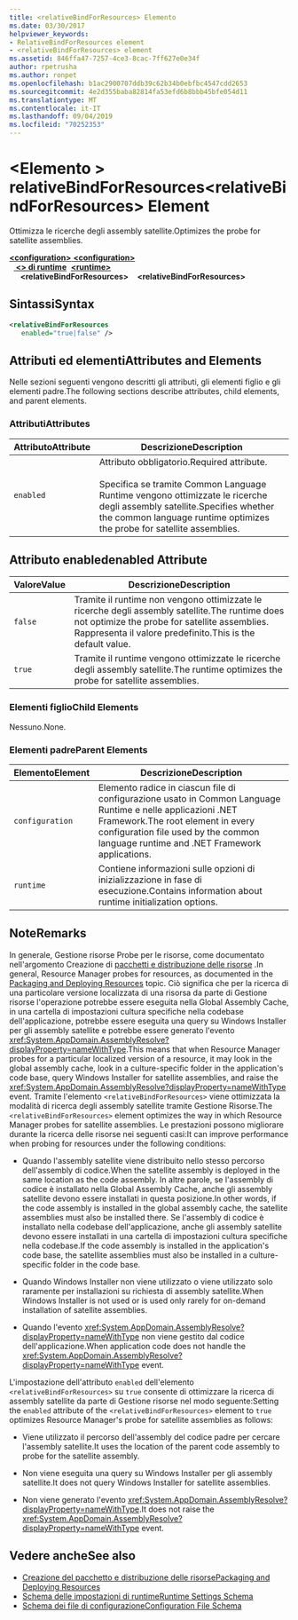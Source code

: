 ```yaml
---
title: <relativeBindForResources> Elemento
ms.date: 03/30/2017
helpviewer_keywords:
- RelativeBindForResources element
- <relativeBindForResources> element
ms.assetid: 846ffa47-7257-4ce3-8cac-7ff627e0e34f
author: rpetrusha
ms.author: ronpet
ms.openlocfilehash: b1ac2900707ddb39c62b34b0ebfbc4547cdd2653
ms.sourcegitcommit: 4e2d355baba82814fa53efd6b8bbb45bfe054d11
ms.translationtype: MT
ms.contentlocale: it-IT
ms.lasthandoff: 09/04/2019
ms.locfileid: "70252353"
---
```

# <a name="relativebindforresources-element"></a><span data-ttu-id="a8b1c-102">\<Elemento > relativeBindForResources</span><span class="sxs-lookup"><span data-stu-id="a8b1c-102">\<relativeBindForResources> Element</span></span>
<span data-ttu-id="a8b1c-103">Ottimizza le ricerche degli assembly satellite.</span><span class="sxs-lookup"><span data-stu-id="a8b1c-103">Optimizes the probe for satellite assemblies.</span></span>  
  
<span data-ttu-id="a8b1c-104">[ **\<configuration>** ](../configuration-element.md)</span><span class="sxs-lookup"><span data-stu-id="a8b1c-104">[**\<configuration>**](../configuration-element.md)</span></span>\
<span data-ttu-id="a8b1c-105">&nbsp;&nbsp;[ **\<> di runtime**](runtime-element.md)</span><span class="sxs-lookup"><span data-stu-id="a8b1c-105">&nbsp;&nbsp;[**\<runtime>**](runtime-element.md)</span></span>\
<span data-ttu-id="a8b1c-106">&nbsp;&nbsp;&nbsp;&nbsp; **\<relativeBindForResources>**</span><span class="sxs-lookup"><span data-stu-id="a8b1c-106">&nbsp;&nbsp;&nbsp;&nbsp;**\<relativeBindForResources>**</span></span>  
  
## <a name="syntax"></a><span data-ttu-id="a8b1c-107">Sintassi</span><span class="sxs-lookup"><span data-stu-id="a8b1c-107">Syntax</span></span>  
  
```xml
<relativeBindForResources    
   enabled="true|false" />  
```  
  
## <a name="attributes-and-elements"></a><span data-ttu-id="a8b1c-108">Attributi ed elementi</span><span class="sxs-lookup"><span data-stu-id="a8b1c-108">Attributes and Elements</span></span>  
 <span data-ttu-id="a8b1c-109">Nelle sezioni seguenti vengono descritti gli attributi, gli elementi figlio e gli elementi padre.</span><span class="sxs-lookup"><span data-stu-id="a8b1c-109">The following sections describe attributes, child elements, and parent elements.</span></span>  
  
### <a name="attributes"></a><span data-ttu-id="a8b1c-110">Attributi</span><span class="sxs-lookup"><span data-stu-id="a8b1c-110">Attributes</span></span>  
  
|<span data-ttu-id="a8b1c-111">Attributo</span><span class="sxs-lookup"><span data-stu-id="a8b1c-111">Attribute</span></span>|<span data-ttu-id="a8b1c-112">Descrizione</span><span class="sxs-lookup"><span data-stu-id="a8b1c-112">Description</span></span>|  
|---------------|-----------------|  
|`enabled`|<span data-ttu-id="a8b1c-113">Attributo obbligatorio.</span><span class="sxs-lookup"><span data-stu-id="a8b1c-113">Required attribute.</span></span><br /><br /> <span data-ttu-id="a8b1c-114">Specifica se tramite Common Language Runtime vengono ottimizzate le ricerche degli assembly satellite.</span><span class="sxs-lookup"><span data-stu-id="a8b1c-114">Specifies whether the common language runtime optimizes the probe for satellite assemblies.</span></span>|  
  
## <a name="enabled-attribute"></a><span data-ttu-id="a8b1c-115">Attributo enabled</span><span class="sxs-lookup"><span data-stu-id="a8b1c-115">enabled Attribute</span></span>  
  
|<span data-ttu-id="a8b1c-116">Valore</span><span class="sxs-lookup"><span data-stu-id="a8b1c-116">Value</span></span>|<span data-ttu-id="a8b1c-117">Descrizione</span><span class="sxs-lookup"><span data-stu-id="a8b1c-117">Description</span></span>|  
|-----------|-----------------|  
|`false`|<span data-ttu-id="a8b1c-118">Tramite il runtime non vengono ottimizzate le ricerche degli assembly satellite.</span><span class="sxs-lookup"><span data-stu-id="a8b1c-118">The runtime does not optimize the probe for satellite assemblies.</span></span> <span data-ttu-id="a8b1c-119">Rappresenta il valore predefinito.</span><span class="sxs-lookup"><span data-stu-id="a8b1c-119">This is the default value.</span></span>|  
|`true`|<span data-ttu-id="a8b1c-120">Tramite il runtime vengono ottimizzate le ricerche degli assembly satellite.</span><span class="sxs-lookup"><span data-stu-id="a8b1c-120">The runtime optimizes the probe for satellite assemblies.</span></span>|  
  
### <a name="child-elements"></a><span data-ttu-id="a8b1c-121">Elementi figlio</span><span class="sxs-lookup"><span data-stu-id="a8b1c-121">Child Elements</span></span>  
 <span data-ttu-id="a8b1c-122">Nessuno.</span><span class="sxs-lookup"><span data-stu-id="a8b1c-122">None.</span></span>  
  
### <a name="parent-elements"></a><span data-ttu-id="a8b1c-123">Elementi padre</span><span class="sxs-lookup"><span data-stu-id="a8b1c-123">Parent Elements</span></span>  
  
|<span data-ttu-id="a8b1c-124">Elemento</span><span class="sxs-lookup"><span data-stu-id="a8b1c-124">Element</span></span>|<span data-ttu-id="a8b1c-125">Descrizione</span><span class="sxs-lookup"><span data-stu-id="a8b1c-125">Description</span></span>|  
|-------------|-----------------|  
|`configuration`|<span data-ttu-id="a8b1c-126">Elemento radice in ciascun file di configurazione usato in Common Language Runtime e nelle applicazioni .NET Framework.</span><span class="sxs-lookup"><span data-stu-id="a8b1c-126">The root element in every configuration file used by the common language runtime and .NET Framework applications.</span></span>|  
|`runtime`|<span data-ttu-id="a8b1c-127">Contiene informazioni sulle opzioni di inizializzazione in fase di esecuzione.</span><span class="sxs-lookup"><span data-stu-id="a8b1c-127">Contains information about runtime initialization options.</span></span>|  
  
## <a name="remarks"></a><span data-ttu-id="a8b1c-128">Note</span><span class="sxs-lookup"><span data-stu-id="a8b1c-128">Remarks</span></span>  
 <span data-ttu-id="a8b1c-129">In generale, Gestione risorse Probe per le risorse, come documentato nell'argomento Creazione di [pacchetti e distribuzione delle risorse](../../../resources/packaging-and-deploying-resources-in-desktop-apps.md) .</span><span class="sxs-lookup"><span data-stu-id="a8b1c-129">In general, Resource Manager probes for resources, as documented in the [Packaging and Deploying Resources](../../../resources/packaging-and-deploying-resources-in-desktop-apps.md) topic.</span></span> <span data-ttu-id="a8b1c-130">Ciò significa che per la ricerca di una particolare versione localizzata di una risorsa da parte di Gestione risorse l'operazione potrebbe essere eseguita nella Global Assembly Cache, in una cartella di impostazioni cultura specifiche nella codebase dell'applicazione, potrebbe essere eseguita una query su Windows Installer per gli assembly satellite e potrebbe essere generato l'evento <xref:System.AppDomain.AssemblyResolve?displayProperty=nameWithType>.</span><span class="sxs-lookup"><span data-stu-id="a8b1c-130">This means that when Resource Manager probes for a particular localized version of a resource, it may look in the global assembly cache, look in a culture-specific folder in the application's code base, query Windows Installer for satellite assemblies, and raise the <xref:System.AppDomain.AssemblyResolve?displayProperty=nameWithType> event.</span></span> <span data-ttu-id="a8b1c-131">Tramite l'elemento `<relativeBindForResources>` viene ottimizzata la modalità di ricerca degli assembly satellite tramite Gestione Risorse.</span><span class="sxs-lookup"><span data-stu-id="a8b1c-131">The `<relativeBindForResources>` element optimizes the way in which Resource Manager probes for satellite assemblies.</span></span> <span data-ttu-id="a8b1c-132">Le prestazioni possono migliorare durante la ricerca delle risorse nei seguenti casi:</span><span class="sxs-lookup"><span data-stu-id="a8b1c-132">It can improve performance when probing for resources under the following conditions:</span></span>  
  
- <span data-ttu-id="a8b1c-133">Quando l'assembly satellite viene distribuito nello stesso percorso dell'assembly di codice.</span><span class="sxs-lookup"><span data-stu-id="a8b1c-133">When the satellite assembly is deployed in the same location as the code assembly.</span></span> <span data-ttu-id="a8b1c-134">In altre parole, se l'assembly di codice è installato nella Global Assembly Cache, anche gli assembly satellite devono essere installati in questa posizione.</span><span class="sxs-lookup"><span data-stu-id="a8b1c-134">In other words, if the code assembly is installed in the global assembly cache, the satellite assemblies must also be installed there.</span></span> <span data-ttu-id="a8b1c-135">Se l'assembly di codice è installato nella codebase dell'applicazione, anche gli assembly satellite devono essere installati in una cartella di impostazioni cultura specifiche nella codebase.</span><span class="sxs-lookup"><span data-stu-id="a8b1c-135">If the code assembly is installed in the application's code base, the satellite assemblies must also be installed in a culture-specific folder in the code base.</span></span>  
  
- <span data-ttu-id="a8b1c-136">Quando Windows Installer non viene utilizzato o viene utilizzato solo raramente per installazioni su richiesta di assembly satellite.</span><span class="sxs-lookup"><span data-stu-id="a8b1c-136">When Windows Installer is not used or is used only rarely for on-demand installation of satellite assemblies.</span></span>  
  
- <span data-ttu-id="a8b1c-137">Quando l'evento <xref:System.AppDomain.AssemblyResolve?displayProperty=nameWithType> non viene gestito dal codice dell'applicazione.</span><span class="sxs-lookup"><span data-stu-id="a8b1c-137">When application code does not handle the <xref:System.AppDomain.AssemblyResolve?displayProperty=nameWithType> event.</span></span>  
  
 <span data-ttu-id="a8b1c-138">L'impostazione dell'attributo `enabled` dell'elemento `<relativeBindForResources>` su `true` consente di ottimizzare la ricerca di assembly satellite da parte di Gestione risorse nel modo seguente:</span><span class="sxs-lookup"><span data-stu-id="a8b1c-138">Setting the `enabled` attribute of the `<relativeBindForResources>` element to `true` optimizes Resource Manager's probe for satellite assemblies as follows:</span></span>  
  
- <span data-ttu-id="a8b1c-139">Viene utilizzato il percorso dell'assembly del codice padre per cercare l'assembly satellite.</span><span class="sxs-lookup"><span data-stu-id="a8b1c-139">It uses the location of the parent code assembly to probe for the satellite assembly.</span></span>  
  
- <span data-ttu-id="a8b1c-140">Non viene eseguita una query su Windows Installer per gli assembly satellite.</span><span class="sxs-lookup"><span data-stu-id="a8b1c-140">It does not query Windows Installer for satellite assemblies.</span></span>  
  
- <span data-ttu-id="a8b1c-141">Non viene generato l'evento <xref:System.AppDomain.AssemblyResolve?displayProperty=nameWithType>.</span><span class="sxs-lookup"><span data-stu-id="a8b1c-141">It does not raise the <xref:System.AppDomain.AssemblyResolve?displayProperty=nameWithType> event.</span></span>  
  
## <a name="see-also"></a><span data-ttu-id="a8b1c-142">Vedere anche</span><span class="sxs-lookup"><span data-stu-id="a8b1c-142">See also</span></span>

- [<span data-ttu-id="a8b1c-143">Creazione del pacchetto e distribuzione delle risorse</span><span class="sxs-lookup"><span data-stu-id="a8b1c-143">Packaging and Deploying Resources</span></span>](../../../resources/packaging-and-deploying-resources-in-desktop-apps.md)
- [<span data-ttu-id="a8b1c-144">Schema delle impostazioni di runtime</span><span class="sxs-lookup"><span data-stu-id="a8b1c-144">Runtime Settings Schema</span></span>](index.md)
- [<span data-ttu-id="a8b1c-145">Schema dei file di configurazione</span><span class="sxs-lookup"><span data-stu-id="a8b1c-145">Configuration File Schema</span></span>](../index.md)
